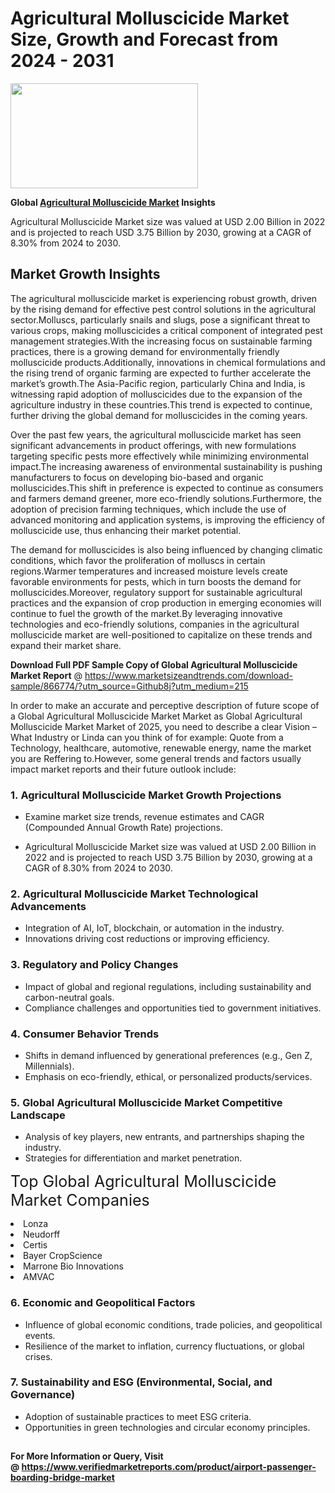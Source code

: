 <H1>Agricultural Molluscicide Market Size, Growth and Forecast from 2024 - 2031</H1><img class="aligncenter size-medium wp-image-584254" src="https://thirdeyenews.in/wp-content/uploads/2024/09/Global-Market-Research-300x168.jpeg" alt="" width="300" height="168" /><p><strong>Global&nbsp;<a href="https://www.marketsizeandtrends.com/download-sample/866774/?utm_source=Github8j?utm_medium=215">Agricultural Molluscicide Market</a> Insights</strong></p><p>Agricultural Molluscicide Market size was valued at USD 2.00 Billion in 2022 and is projected to reach USD 3.75 Billion by 2030, growing at a CAGR of 8.30% from 2024 to 2030.</p><p><h2>Market Growth Insights</h2> <p>The agricultural molluscicide market is experiencing robust growth, driven by the rising demand for effective pest control solutions in the agricultural sector.Molluscs, particularly snails and slugs, pose a significant threat to various crops, making molluscicides a critical component of integrated pest management strategies.With the increasing focus on sustainable farming practices, there is a growing demand for environmentally friendly molluscicide products.Additionally, innovations in chemical formulations and the rising trend of organic farming are expected to further accelerate the market’s growth.The Asia-Pacific region, particularly China and India, is witnessing rapid adoption of molluscicides due to the expansion of the agriculture industry in these countries.This trend is expected to continue, further driving the global demand for molluscicides in the coming years.</p> <p>Over the past few years, the agricultural molluscicide market has seen significant advancements in product offerings, with new formulations targeting specific pests more effectively while minimizing environmental impact.The increasing awareness of environmental sustainability is pushing manufacturers to focus on developing bio-based and organic molluscicides.This shift in preference is expected to continue as consumers and farmers demand greener, more eco-friendly solutions.Furthermore, the adoption of precision farming techniques, which include the use of advanced monitoring and application systems, is improving the efficiency of molluscicide use, thus enhancing their market potential.</p> <p>The demand for molluscicides is also being influenced by changing climatic conditions, which favor the proliferation of molluscs in certain regions.Warmer temperatures and increased moisture levels create favorable environments for pests, which in turn boosts the demand for molluscicides.Moreover, regulatory support for sustainable agricultural practices and the expansion of crop production in emerging economies will continue to fuel the growth of the market.By leveraging innovative technologies and eco-friendly solutions, companies in the agricultural molluscicide market are well-positioned to capitalize on these trends and expand their market share.</p> <p><span class=""><strong>Download Full PDF Sample Copy of Global Agricultural Molluscicide Market Report</strong> @ <a href="https://www.marketsizeandtrends.com/download-sample/866774/?utm_source=Github8j?utm_medium=215" target="_blank">https://www.marketsizeandtrends.com/download-sample/866774/?utm_source=Github8j?utm_medium=215</a></span></p><p>In order to make an accurate and perceptive description of future scope of a Global&nbsp;Agricultural Molluscicide Market Market as Global&nbsp;Agricultural Molluscicide Market Market of 2025, you need to describe a clear Vision &ndash; What Industry or Linda can you think of for example: Quote from a Technology, healthcare, automotive, renewable energy, name the market you are Reffering to.However, some general trends and factors usually impact market reports and their future outlook include:</p><h3>1.&nbsp;<strong>Agricultural Molluscicide Market Growth Projections</strong></h3><ul><li>Examine market size trends, revenue estimates and CAGR (Compounded Annual Growth Rate) projections.</li><li><p>Agricultural Molluscicide Market size was valued at USD 2.00 Billion in 2022 and is projected to reach USD 3.75 Billion by 2030, growing at a CAGR of 8.30% from 2024 to 2030.</p></li></ul><h3>2.&nbsp;<strong>Agricultural Molluscicide Market Technological Advancements</strong></h3><ul><li>Integration of AI, IoT, blockchain, or automation in the industry.</li><li>Innovations driving cost reductions or improving efficiency.</li></ul><h3>3.&nbsp;<strong>Regulatory and Policy Changes</strong></h3><ul><li>Impact of global and regional regulations, including sustainability and carbon-neutral goals.</li><li>Compliance challenges and opportunities tied to government initiatives.</li></ul><h3>4.&nbsp;<strong>Consumer Behavior Trends</strong></h3><ul><li>Shifts in demand influenced by generational preferences (e.g., Gen Z, Millennials).</li><li>Emphasis on eco-friendly, ethical, or personalized products/services.</li></ul><h3>5.&nbsp;<strong>Global Agricultural Molluscicide Market Competitive Landscape</strong></h3><ul><li>Analysis of key players, new entrants, and partnerships shaping the industry.</li><li>Strategies for differentiation and market penetration.</li></ul><p data-pm-slice="1 1 []"><span style="color: inherit; font-family: inherit; font-size: 25px;">Top Global Agricultural Molluscicide Market Companies</span></p><div class="" data-test-id=""><p><li>Lonza</li><li> Neudorff</li><li> Certis</li><li> Bayer CropScience</li><li> Marrone Bio Innovations</li><li> AMVAC</li></p></div><h3>6.&nbsp;<strong>Economic and Geopolitical Factors</strong></h3><ul><li>Influence of global economic conditions, trade policies, and geopolitical events.</li><li>Resilience of the market to inflation, currency fluctuations, or global crises.</li></ul><h3>7.&nbsp;<strong>Sustainability and ESG (Environmental, Social, and Governance)</strong></h3><ul><li>Adoption of sustainable practices to meet ESG criteria.</li><li>Opportunities in green technologies and circular economy principles.</li></ul><h2><strong style="font-size: 14px;">For More Information or Query, Visit @&nbsp;</strong><a style="background-color: #ffffff; font-size: 14px;" href="https://www.marketsizeandtrends.com/report/agricultural-molluscicide-market/" target="_blank">https://www.verifiedmarketreports.com/product/airport-passenger-boarding-bridge-market</a></h2>